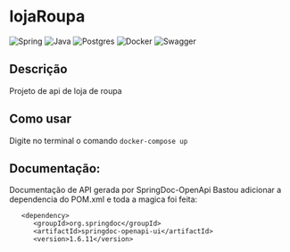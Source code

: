 # lojaRoupa
![Spring](https://img.shields.io/badge/spring-%236DB33F.svg?style=for-the-badge&logo=spring&logoColor=white)
![Java](https://img.shields.io/badge/java-%23ED8B00.svg?style=for-the-badge&logo=java&logoColor=white)
![Postgres](https://img.shields.io/badge/postgres-%23316192.svg?style=for-the-badge&logo=postgresql&logoColor=white)
![Docker](https://img.shields.io/badge/docker-%230db7ed.svg?style=for-the-badge&logo=docker&logoColor=white)
![Swagger](https://img.shields.io/badge/-Swagger-%23Clojure?style=for-the-badge&logo=swagger&logoColor=white)

## Descrição
Projeto de api de loja de roupa

## Como usar
Digite no terminal o comando ```docker-compose up```

## Documentação:
Documentação de API gerada por SpringDoc-OpenApi
Bastou adicionar a dependencia do POM.xml e toda a magica foi feita:
```
   <dependency>
      <groupId>org.springdoc</groupId>
      <artifactId>springdoc-openapi-ui</artifactId>
      <version>1.6.11</version>
```